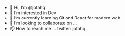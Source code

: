 - 👋 Hi, I’m @jotahq
- 👀 I’m interested in Dev
- 🌱 I’m currently learning Git and React for modern web
- 💞️ I’m looking to collaborate on ...
- 📫 How to reach me ... twitter: jotahq

<!---
jotahq/jotahq is a ✨ special ✨ repository because its `README.md` (this file) appears on your GitHub profile.
You can click the Preview link to take a look at your changes.
--->
